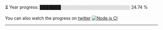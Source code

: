 <div align="center">
  <img src="https://media.discordapp.net/attachments/500590906399784960/809631473002872832/Band.gif" style="display: none">
</div>

⏳ Year progress: ███████░░░░░░░░░░░░░░░░░░░░░░░ 24.74 %

You can also watch the progress on [twitter](https://twitter.com/year_progress) [![Node.js CI](https://github.com/thatoranzhevyy/thatoranzhevyy/actions/workflows/node.js.yml/badge.svg?branch=master&event=schedule)](https://github.com/thatoranzhevyy/thatoranzhevyy/actions/workflows/node.js.yml)

---


